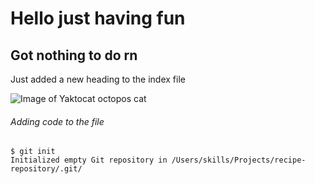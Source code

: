 <h1> Hello just having fun </h1>
<h2> Got nothing to do rn </h2>
Just added a new heading to the index file

![Image of Yaktocat octopos cat](https://octodex.github.com/images/yaktocat.png)

<h6>Adding code to the file</h6>

```
$ git init
Initialized empty Git repository in /Users/skills/Projects/recipe-repository/.git/
```
